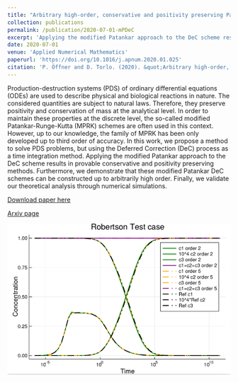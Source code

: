 ```yaml
---
title: "Arbitrary high-order, conservative and positivity preserving Patankar-type deferred correction schemes"
collection: publications
permalink: /publication/2020-07-01-mPDeC
excerpt: 'Applying the modified Patankar approach to the DeC scheme results in provable conservative and positivity preserving methods. Furthermore, we demonstrate that these modified Patankar DeC schemes can be constructed up to arbitrarily high order. [Download paper](/files/publications/Oeffner2020modifiedPatankarDeC.pdf)'
date: 2020-07-01
venue: 'Applied Numerical Mathematics'
paperurl: 'https://doi.org/10.1016/j.apnum.2020.01.025'
citation: 'P. Öffner and D. Torlo. (2020). &quot;Arbitrary high-order, conservative and positivity preserving Patankar--type deferred correction schemes.&quot; <i>Applied Numerical Mathematics</i>, 153:15 – 34.'
---
```

Production-destruction systems (PDS) of ordinary differential equations (ODEs) are used to describe physical and biological reactions in nature. The considered quantities are subject to natural laws. Therefore, they preserve positivity and conservation of mass at the analytical level. In order to maintain these properties at the discrete level, the so-called modified Patankar-Runge-Kutta (MPRK) schemes are often used in this context. However, up to our knowledge, the family of MPRK has been only developed up to third order of accuracy. In this work, we propose a method to solve PDS problems, but using the Deferred Correction (DeC) process as a time integration method. Applying the modified Patankar approach to the DeC scheme results in provable conservative and positivity preserving methods. Furthermore, we demonstrate that these modified Patankar DeC schemes can be constructed up to arbitrarily high order. Finally, we validate our theoretical analysis through numerical simulations.

[Download paper here](/files/publications/Oeffner2020modifiedPatankarDeC.pdf)

[Arxiv page](https://arxiv.org/abs/1905.09237)

![Eulerian](/images/research/mpDeCRobertson.png)
